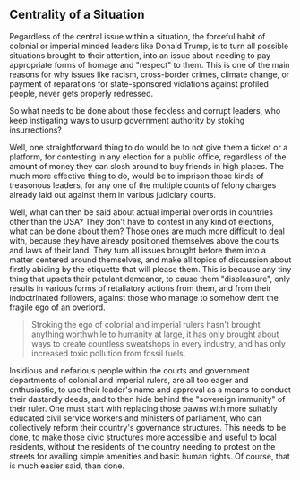 ## Centrality of a Situation

Regardless of the central issue within a situation, the forceful habit of colonial or imperial minded leaders like Donald Trump, is to turn all possible situations brought to their attention, into an issue about needing to pay appropriate forms of homage and "respect" to them. This is one of the main reasons for why issues like racism, cross-border crimes, climate change, or payment of reparations for state-sponsored violations against profiled people, never gets properly redressed.  

So what needs to be done about those feckless and corrupt leaders, who keep instigating ways to usurp government authority by stoking insurrections? 

Well, one straightforward thing to do would be to not give them a ticket or a platform, for contesting in any election for a public office, regardless of the amount of money they can slosh around to buy friends in high places. The much more effective thing to do, would be to imprison those kinds of treasonous leaders, for any one of the multiple counts of felony charges already laid out against them in various judiciary courts. 

Well, what can then be said about actual imperial overlords in countries other than the USA? They don't have to contest in any kind of elections, what can be done about them? Those ones are much more difficult to deal with, because they have already positioned themselves above the courts and laws of their land. They turn all issues brought before them into a matter centered around themselves, and make all topics of discussion about firstly abiding by the etiquette that will please them. This is because any tiny thing that upsets their petulant demeanor, to cause them "displeasure", only results in various forms of retaliatory actions from them, and from their indoctrinated followers, against those who manage to somehow dent the fragile ego of an overlord. 

>Stroking the ego of colonial and imperial rulers hasn't brought anything worthwhile to humanity at large, it has only brought about ways to create countless sweatshops in every industry, and has only increased toxic pollution from fossil fuels. 

Insidious and nefarious people within the courts and government departments of colonial and imperial rulers, are all too eager and enthusiastic, to use their leader's name and approval as a means to conduct their dastardly deeds, and to then hide behind the "sovereign immunity" of their ruler. One must start with replacing those pawns with more suitably educated civil service workers and ministers of parliament, who can collectively reform their country's governance structures. This needs to be done, to make those civic structures more accessible and useful to local residents, without the residents of the country needing to protest on the streets for availing simple amenities and basic human rights. Of course, that is much easier said, than done.   